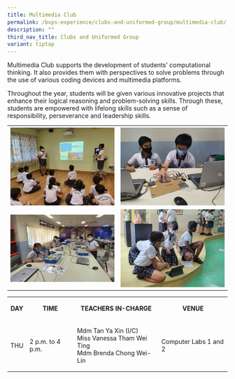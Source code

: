 ```yaml
---
title: Multimedia Club
permalink: /bvps-experience/clubs-and-uniformed-group/multimedia-club/
description: ""
third_nav_title: Clubs and Uniformed Group
variant: tiptap
---
```

<p>Multimedia Club supports the development of students’ computational thinking.
It also provides them with perspectives to solve problems through the use
of various coding devices and multimedia platforms.&nbsp;</p>
<p>Throughout the year, students will be given various innovative projects
that enhance their logical reasoning and problem-solving skills. Through
these, students are empowered with lifelong skills such as a sense of responsibility,
perseverance and leadership skills.</p>
<table>
<tbody>
<tr>
<th rowspan="1" colspan="1">
<div class="isomer-image-wrapper">
<img style="width: 100%" height="auto" width="100%" alt="" src="/images/BVPS%20Experience/Co%20Curricular%20Activities/Clubs%20&amp;%20Uniformed%20Group/MULTIMEDIA%20CLUB/M1.jpg">
</div>
</th>
<th rowspan="1" colspan="1">
<div class="isomer-image-wrapper">
<img style="width: 100%" height="auto" width="100%" alt="" src="/images/BVPS%20Experience/Co%20Curricular%20Activities/Clubs%20&amp;%20Uniformed%20Group/MULTIMEDIA%20CLUB/M2.jpg">
</div>
</th>
</tr>
<tr>
<td rowspan="1" colspan="1">
<div class="isomer-image-wrapper">
<img style="width: 100%" height="auto" width="100%" alt="" src="/images/BVPS%20Experience/Co%20Curricular%20Activities/Clubs%20&amp;%20Uniformed%20Group/MULTIMEDIA%20CLUB/M3.jpg">
</div>
</td>
<td rowspan="1" colspan="1">
<div class="isomer-image-wrapper">
<img style="width: 100%" height="auto" width="100%" alt="" src="/images/BVPS%20Experience/Co%20Curricular%20Activities/Clubs%20&amp;%20Uniformed%20Group/MULTIMEDIA%20CLUB/M4.jpg">
</div>
</td>
</tr>
</tbody>
</table>
<table>
<tbody>
<tr>
<th rowspan="1" colspan="1">
<p>DAY</p>
</th>
<th rowspan="1" colspan="1">
<p>TIME</p>
</th>
<th rowspan="1" colspan="1">
<p>TEACHERS IN-CHARGE</p>
</th>
<th rowspan="1" colspan="1">
<p>VENUE</p>
</th>
</tr>
<tr>
<td rowspan="1" colspan="1">
<p>THU</p>
</td>
<td rowspan="1" colspan="1">
<p>2 p.m. to 4 p.m.</p>
</td>
<td rowspan="1" colspan="1">
<p>Mdm Tan Ya Xin (I/C)
<br>Miss Vanessa Tham Wei Ting
<br>Mdm Brenda Chong Wei-Lin</p>
</td>
<td rowspan="1" colspan="1">
<p>Computer Labs 1 and 2</p>
</td>
</tr>
</tbody>
</table>
<p></p>